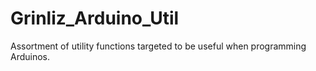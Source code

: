 # Grinliz_Arduino_Util
Assortment of utility functions targeted to be useful when programming Arduinos.
